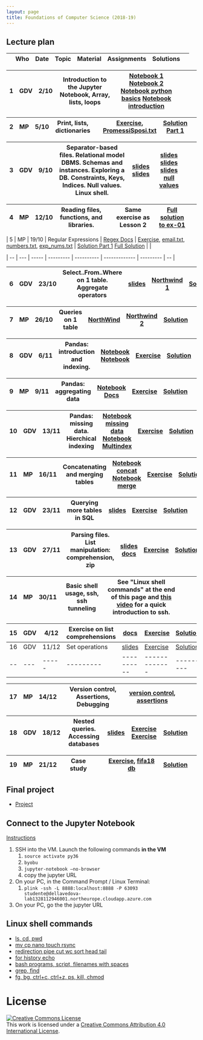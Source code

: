 ```yaml
---
layout: page
title: Foundations of Computer Science (2018-19)
---
```


## Lecture plan


|    | Who | Date  | Topic                                                                                                                                      | Material                                                                                                                                                                                                                                                                                                                                                                                                                                                                 | Assignments                                                                                                                                                                                                                                                                                                                                                  | Solutions                                                                                                                                                                                                   |    |
| -- | --- | ----- | --------- | ---------- | ------------- | --------- | -- |

| 1  | GDV | 2/10  | Introduction to the Jupyter Notebook, Array, lists, loops                                                                                  | [Notebook 1](https://jakevdp.github.io/PythonDataScienceHandbook/01.00-ipython-beyond-normal-python.html) [Notebook 2](https://github.com/gdv/EngComp/blob/master/modules/1_offtheground/1_Interacting_with_Python.ipynb) [Notebook python basics](https://nbviewer.jupyter.org/github/gdv/foundationsCS-2018/blob/master/py-01-basics.ipynb) [Notebook introduction](https://nbviewer.jupyter.org/github/gdv/foundationsCS-2018/blob/master/py-02-intro-notebook.ipynb) |                                                                                                                                                                                                                                                                                                                                                              |                                                                                                                                                                                                             |    |
| -- | --- | ----- | --------- | ---------- | ------------- | --------- | -- |

| 2  | MP  | 5/10  | Print, lists, dictionaries                                                                                                                 |                                                                                                                                                                                                                                                                                                                                                                                                                                                                          | [Exercise](https://github.com/gdv/foundationsCS-2018/blob/master/ex-01-DictFilesFunc.ipynb), [PromessiSposi.txt](https://github.com/gdv/foundationsCS-2018/blob/master/ex-data/PromessiSposi.txt)                                                                                                                                                            | [Solution Part 1](https://github.com/gdv/foundationsCS-2018/blob/master/ex-01-DictFilesFunc-solution-part1.ipynb)                                                                                           |    |
| -- | --- | ----- | --------- | ---------- | ------------- | --------- | -- |

| 3  | GDV | 9/10  | Separator-based files. Relational model DBMS. Schemas and instances. Exploring a DB. Constraints, Keys, Indices. Null values. Linux shell. | [slides](https://oc.dellavedova.org/s/ynBSzHRKBXtj29a) [slides](https://drive.google.com/file/d/1aei9sQry7p9UAoxP1TY9xPkkwocPbvqP/view?usp=sharing)                                                                                                                                                                                                                                                                                                                      | [slides](http://elearning.unimib.it/mod/resource/view.php?id=187159) [slides](http://elearning.unimib.it/mod/resource/view.php?id=187161) [slides null values](https://drive.google.com/file/d/1oPar1TsmqYps8V5nPZSMo0mca6mt5Dur/view?usp=sharing)                                                                                                           |                                                                                                                                                                                                             |    |
| -- | --- | ----- | --------- | ---------- | ------------- | --------- | -- |

| 4  | MP  | 12/10 | Reading files, functions, and libraries.                                                                                                   |                                                                                                                                                                                                                                                                                                                                                                                                                                                                          | Same exercise as Lesson 2                                                                                                                                                                                                                                                                                                                                    | [Full solution to ex-01](https://github.com/gdv/foundationsCS-2018/blob/master/ex-01-DictFilesFunc-solution-full.ipynb)                                                                                     |    |
| -- | --- | ----- | --------- | ---------- | ------------- | --------- | -- |

| 5  | MP  | 19/10 | Regular Expressions                                                                                                                        | [Regex Docs](https://docs.python.org/3/howto/regex.html)                                                                                                                                                                                                                                                                                                                                                                                                                 | [Exercise](https://github.com/gdv/foundationsCS-2018/blob/master/ex-02-RE.ipynb), [email.txt](https://github.com/gdv/foundationsCS-2018/blob/master/ex-data/email.txt), [numbers.txt](https://github.com/gdv/foundationsCS-2018/blob/master/ex-data/numbers.txt), [exp_nums.txt](https://github.com/gdv/foundationsCS-2018/blob/master/ex-data/exp_nums.txt) | [Solution Part 1](https://github.com/gdv/foundationsCS-2018/blob/master/ex-02-RE-solution-part1.ipynb)  [Full Solution](https://github.com/gdv/foundationsCS-2018/blob/master/ex-02-RE-solution-full.ipynb) |    |

| -- | --- | ----- | --------- | ---------- | ------------- | --------- | -- |

| 6  | GDV | 23/10 | Select..From..Where on 1 table. Aggregate operators                                                                                        | [slides](https://github.com/gdv/introduction_to_relational_databases/raw/master/02-sql-single-table.pdf)                                                                                                                                                                                                                                                                                                                                                                 | [Northwind 1](sql-01-sfw)                                                                                                                                                                                                                                                                                                                                    | [Solution](https://github.com/gdv/foundationsCS-2018/blob/master/sql-01-sfw.sql)                                                                                                                            |    |
| -- | --- | ----- | --------- | ---------- | ------------- | --------- | -- |

| 7  | MP  | 26/10 | Queries on 1 table                                                                                                                         | [NorthWind](https://github.com/gdv/foundationsCS-2018/raw/master/ex-data/Northwind.fix.sqlite)                                                                                                                                                                                                                                                                                                                                                                           | [Northwind 2](sql-02-sfw-group-by)                                                                                                                                                                                                                                                                                                                           | [Solution](https://github.com/gdv/foundationsCS-2018/blob/master/sql-02-groupby.sql)                                                                                                                        |    |
| -- | --- | ----- | --------- | ---------- | ------------- | --------- | -- |

| 8  | GDV | 6/11  | Pandas: introduction and indexing.                                                                                                         | [Notebook](https://jakevdp.github.io/PythonDataScienceHandbook/03.01-introducing-pandas-objects.html)  [Notebook](https://jakevdp.github.io/PythonDataScienceHandbook/03.02-data-indexing-and-selection.html)                                                                                                                                                                                                                                                            | [Exercise](py-04-pandas)                                                                                                                                                                                                                                                                                                                                     | [Solution](https://nbviewer.jupyter.org/github/gdv/foundationsCS-2018/blob/master/py-04-pandas.ipynb)                                                                                                       |    |
| -- | --- | ----- | --------- | ---------- | ------------- | --------- | -- |

| 9  | MP  | 9/11  | Pandas: aggregating data                                                                                                                   | [Notebook](https://jakevdp.github.io/PythonDataScienceHandbook/03.08-aggregation-and-grouping.html) [Docs](http://pandas.pydata.org/pandas-docs/stable/groupby.html)                                                                                                                                                                                                                                                                                                     | [Exercise](py-05-groupby)                                                                                                                                                                                                                                                                                                                                    | [Solution](https://nbviewer.jupyter.org/github/gdv/foundationsCS-2018/blob/master/py-05-groupby.ipynb)                                                                                                      |    |
| -- | --- | ----- | --------- | ---------- | ------------- | --------- | -- |

| 10 | GDV | 13/11 | Pandas: missing data. Hierchical indexing                                                                                                  | [Notebook missing data](https://jakevdp.github.io/PythonDataScienceHandbook/03.04-missing-values.html) [Notebook Multindex](https://jakevdp.github.io/PythonDataScienceHandbook/03.05-hierarchical-indexing.html)                                                                                                                                                                                                                                                        | [Exercise](py-07-multindex)                                                                                                                                                                                                                                                                                                                                  | [Solution](https://nbviewer.jupyter.org/github/gdv/foundationsCS-2018/blob/master/py-07-multindex.ipynb)                                                                                                    |    |
| -- | --- | ----- | --------- | ---------- | ------------- | --------- | -- |

| 11 | MP  | 16/11 | Concatenating and merging tables                                                                                                           | [Notebook concat](https://jakevdp.github.io/PythonDataScienceHandbook/03.06-concat-and-append.html) [Notebook merge](https://jakevdp.github.io/PythonDataScienceHandbook/03.07-merge-and-join.html)                                                                                                                                                                                                                                                                      | [Exercise](py-08-merging)                                                                                                                                                                                                                                                                                                                                    | [Solution](https://nbviewer.jupyter.org/github/gdv/foundationsCS-2018/blob/master/py-08-merging.ipynb)                                                                                                      |    |
| -- | --- | ----- | --------- | ---------- | ------------- | --------- | -- |

| 12 | GDV | 23/11 | Querying more tables in SQL                                                                                                                | [slides](https://github.com/gdv/introduction_to_relational_databases/raw/master/03-sql-more-tables.pdf)                                                                                                                                                                                                                                                                                                                                                                  | [Exercise](sql-03-join-1)                                                                                                                                                                                                                                                                                                                                    | [Solution](https://github.com/gdv/foundationsCS-2018/blob/master/sql-03-join-1.sql)                                                                                                                         |    |
| -- | --- | ----- | --------- | ---------- | ------------- | --------- | -- |

| 13 | GDV | 27/11 | Parsing files. List manipulation: comprehension, zip                                                                                       | [slides](https://github.com/gdv/foundationsCS-2018/raw/master/slides/07-read_csv.pdf) [docs](http://pandas.pydata.org/pandas-docs/stable/generated/pandas.read_csv.html)                                                                                                                                                                                                                                                                                                 | [Exercise](py-09-Apache)                                                                                                                                                                                                                                                                                                                                     | [Solution](https://nbviewer.jupyter.org/github/gdv/foundationsCS-2018/blob/master/py-09-Apache.ipynb)                                                                                                       |    |
| -- | --- | ----- | --------- | ---------- | ------------- | --------- | -- |

| 14 | MP  | 30/11 | Basic shell usage, ssh, ssh tunneling                                                                                                      | See "Linux shell commands" at the end of this page and [this video](https://www.youtube.com/watch?v=JKrO5WABdoY) for a quick introduction to ssh.                                                                                                                                                                                                                                                                                                                        |                                                                                                                                                                                                                                                                                                                                                              |                                                                                                                                                                                                             |    |
| -- | --- | ----- | --------- | ---------- | ------------- | --------- | -- |

| 15 | GDV | 4/12  | Exercise on list comprehensions                                                                                                            | [docs](https://docs.python.org/3/tutorial/datastructures.html)                                                                                                                                                                                                                                                                                                                                                                                                           | [Exercise](py-11-f1)                                                                                                                                                                                                                                                                                                                                         | [Solution](https://nbviewer.jupyter.org/github/gdv/foundationsCS-2018/blob/master/py-11-f1.ipynb)                                                                                                           |    |
| -- | --- | ----- | --------- | ---------- | ------------- | --------- | -- |
| 16 | GDV | 11/12 | Set operations                                                                                                                             | [slides](https://github.com/gdv/introduction_to_relational_databases/raw/master/04-set-operations.pdf)                                                                                                                                                                                                                                                                                                                                                                   | [Exercise](sql-04-join-2)                                                                                                                                                                                                                                                                                                                                    | [Solution](https://github.com/gdv/foundationsCS-2018/blob/master/sql-04-join-2.sql)                                                                                                                         |    |
| -- | --- | ----- | --------- | ---------- | ------------- | --------- | -- |

| 17 | MP  | 14/12 | Version control, Assertions, Debugging                                                                                                     | [version control](http://swcarpentry.github.io/git-novice/), [assertions](http://swcarpentry.github.io/python-novice-inflammation/08-defensive/)                                                                                                                                                                                                                                                                                                                         |                                                                                                                                                                                                                                                                                                                                                              |                                                                                                                                                                                                             |    |
| -- | --- | ----- | --------- | ---------- | ------------- | --------- | -- |

| 18 | GDV | 18/12 | Nested queries. Accessing databases                                                                                                        | [slides](https://github.com/gdv/introduction_to_relational_databases/raw/master/05-nested-queries.pdf)                                                                                                                                                                                                                                                                                                                                                                                            | [Exercise](sql-05-nested) [Exercise](py-13-employees)                                                                                                                                                                                                                                                                                                        | [Solution](https://nbviewer.jupyter.org/github/gdv/foundationsCS-2018/blob/master/py-13-employees.ipynb)                                                                                                    |   |
| -- | --- | ----- | --------- | ---------- | ------------- | --------- | -- |

| 19 | MP  | 21/12 | Case study                                                                                                                                 |                                                                                                                                                                                                                                                                                                                                                                                                                                                                          | [Exercise](py-14-fifa), [fifa18 db](https://github.com/gdv/foundationsCS-2018/blob/master/ex-data/fifa18/)                                                                                                                                                                                                                                                                                                             | [Solution](https://nbviewer.jupyter.org/github/gdv/foundationsCS-2018/blob/master/py-14-fifa-solution.ipynb)                                                                                                                                                                                                            |   |
| -- | --- | ----- | --------- | ---------- | ------------- | --------- | -- |



## Final project

*  [Project](project)

## Connect to the Jupyter Notebook

[Instructions](Azure-Jupyter.pdf)

1.  SSH into the VM. Launch the following commands **in the VM**
    1.  `source activate py36`
    2.  `byobu`
    3.  `jupyter-notebook –no-browser`
    4.  copy the jupyter URL
2.  On your PC, in the Command Prompt / Linux Terminal:
    1.  `plink -ssh -L 8888:localhost:8888 -P 63093 studente@dellavedova-lab1328112946001.northeurope.cloudapp.azure.com`
3.  On your PC, go the the jupyter URL

## Linux shell commands

*  [ls, cd, pwd](https://asciinema.org/a/197295)
*  [mv cp nano touch rsync](https://asciinema.org/a/197355)
*  [redirection pipe cut wc sort head tail](https://asciinema.org/a/197358)
*  [for history echo](https://asciinema.org/a/197360)
*  [bash programs, script, filenames with spaces](https://asciinema.org/a/197363)
*  [grep, find](https://asciinema.org/a/197364)
*  [fg, bg, ctrl+c, ctrl+z, ps, kill, chmod](https://asciinema.org/a/197590)

# License


<a rel="license" href="http://creativecommons.org/licenses/by/4.0/"><img alt="Creative Commons License" style="border-width:0" src="https://i.creativecommons.org/l/by/4.0/88x31.png" /></a><br />This work is licensed under a <a rel="license" href="http://creativecommons.org/licenses/by/4.0/">Creative Commons Attribution 4.0 International License</a>.
